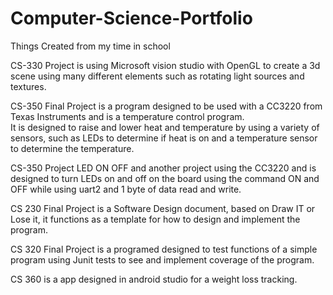 # Computer-Science-Portfolio
Things Created from my time in school

CS-330 Project is using Microsoft vision studio with OpenGL to create a 3d scene using many different elements such as rotating light sources and textures.

CS-350 Final Project is a program designed to be used with a CC3220 from Texas Instruments and is a temperature control program.  
It is designed to raise and lower heat and temperature by using a variety of sensors, such as LEDs to determine if heat is on and a temperature sensor to determine the temperature.

CS-350 Project LED ON OFF and another project using the CC3220 and is designed to turn LEDs on and off on the board using the command ON and OFF while using uart2 and 1 byte of data read and write.

CS 230 Final Project is a Software Design document, based on Draw IT or Lose it, it functions as a template for how to design and implement the program.

CS 320 Final Project is a programed designed to test functions of a simple program using Junit tests to see and implement coverage of the program.

CS 360 is a app designed in android studio for a weight loss tracking.
